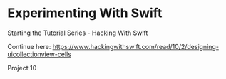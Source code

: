 # Experimenting With Swift

Starting the Tutorial Series - Hacking With Swift

Continue here:
https://www.hackingwithswift.com/read/10/2/designing-uicollectionview-cells

Project 10




